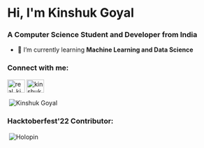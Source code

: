 <h1>Hi, I'm Kinshuk Goyal</h1>
<h3>A Computer Science Student and Developer from India</h3>

- 🌱 I’m currently learning **Machine Learning and Data Science**

<h3 align="left">Connect with me:</h3>
<p align="left">
<a href="https://twitter.com/real_kinshuk" target="blank"><img align="center" src="https://raw.githubusercontent.com/rahuldkjain/github-profile-readme-generator/master/src/images/icons/Social/twitter.svg" alt="real_kinshuk" height="30" width="40" /></a>
<a href="https://www.linkedin.com/in/kinshuk-goyal/" target="blank"><img align="center" src="https://raw.githubusercontent.com/rahuldkjain/github-profile-readme-generator/master/src/images/icons/Social/linked-in-alt.svg" alt="kinshuk-goyal" height="30" width="40" /></a>
</p>

<p>&nbsp;<img align="center" src="https://github-readme-stats.vercel.app/api?username=Kinshuk2003&show_icons=true&locale=en" alt="Kinshuk Goyal" /></p>

<h3 align="left">Hacktoberfest'22 Contributor: </h3>
<p>&nbsp;<img align="center" src="https://holopin.me/kinshuk2003" alt="Holopin" /></p>
